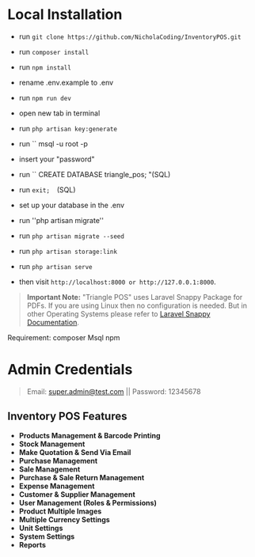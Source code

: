 
# Local Installation

- run `` git clone https://github.com/NicholaCoding/InventoryPOS.git ``
- run ``composer install `` 
- run `` npm install ``
- rename .env.example to .env
- run ``npm run dev``
- open new tab in terminal
- run `` php artisan key:generate ``
- run `` msql -u root -p
- insert your "password"
- run `` CREATE DATABASE triangle_pos; "(SQL)
- run ``exit;  ``(SQL)
- set up your database in the .env
- run ''php artisan migrate''
  
- run `` php artisan migrate --seed ``
- run `` php artisan storage:link ``
- run `` php artisan serve ``
- then visit `` http://localhost:8000 or http://127.0.0.1:8000 ``.

> **Important Note:** "Triangle POS" uses Laravel Snappy Package for PDFs. If you are using Linux then no configuration is needed. But in other Operating Systems please refer to [Laravel Snappy Documentation](https://github.com/barryvdh/laravel-snappy).



Requirement:
composer
Msql 
npm


# Admin Credentials
> Email: super.admin@test.com || Password: 12345678


## Inventory POS Features

- **Products Management & Barcode Printing**
- **Stock Management**
- **Make Quotation & Send Via Email**
- **Purchase Management**
- **Sale Management**
- **Purchase & Sale Return Management**
- **Expense Management**
- **Customer & Supplier Management**
- **User Management (Roles & Permissions)**
- **Product Multiple Images**
- **Multiple Currency Settings**
- **Unit Settings**
- **System Settings**
- **Reports**

